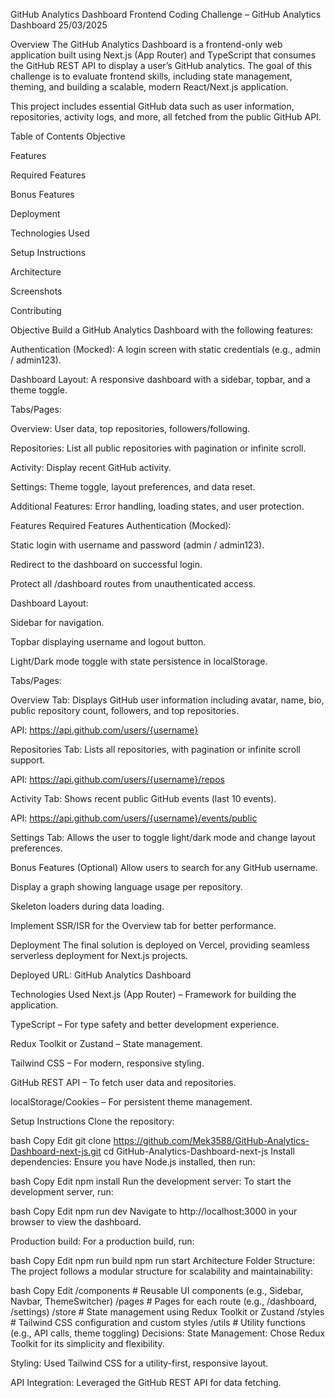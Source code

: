 GitHub Analytics Dashboard
Frontend Coding Challenge – GitHub Analytics Dashboard
25/03/2025

Overview
The GitHub Analytics Dashboard is a frontend-only web application built using Next.js (App Router) and TypeScript that consumes the GitHub REST API to display a user’s GitHub analytics. The goal of this challenge is to evaluate frontend skills, including state management, theming, and building a scalable, modern React/Next.js application.

This project includes essential GitHub data such as user information, repositories, activity logs, and more, all fetched from the public GitHub API.

Table of Contents
Objective

Features

Required Features

Bonus Features

Deployment

Technologies Used

Setup Instructions

Architecture

Screenshots

Contributing

Objective
Build a GitHub Analytics Dashboard with the following features:

Authentication (Mocked): A login screen with static credentials (e.g., admin / admin123).

Dashboard Layout: A responsive dashboard with a sidebar, topbar, and a theme toggle.

Tabs/Pages:

Overview: User data, top repositories, followers/following.

Repositories: List all public repositories with pagination or infinite scroll.

Activity: Display recent GitHub activity.

Settings: Theme toggle, layout preferences, and data reset.

Additional Features: Error handling, loading states, and user protection.

Features
Required Features
Authentication (Mocked):

Static login with username and password (admin / admin123).

Redirect to the dashboard on successful login.

Protect all /dashboard routes from unauthenticated access.

Dashboard Layout:

Sidebar for navigation.

Topbar displaying username and logout button.

Light/Dark mode toggle with state persistence in localStorage.

Tabs/Pages:

Overview Tab: Displays GitHub user information including avatar, name, bio, public repository count, followers, and top repositories.

API: https://api.github.com/users/{username}

Repositories Tab: Lists all repositories, with pagination or infinite scroll support.

API: https://api.github.com/users/{username}/repos

Activity Tab: Shows recent public GitHub events (last 10 events).

API: https://api.github.com/users/{username}/events/public

Settings Tab: Allows the user to toggle light/dark mode and change layout preferences.

Bonus Features (Optional)
Allow users to search for any GitHub username.

Display a graph showing language usage per repository.

Skeleton loaders during data loading.

Implement SSR/ISR for the Overview tab for better performance.

Deployment
The final solution is deployed on Vercel, providing seamless serverless deployment for Next.js projects.

Deployed URL: GitHub Analytics Dashboard

Technologies Used
Next.js (App Router) – Framework for building the application.

TypeScript – For type safety and better development experience.

Redux Toolkit or Zustand – State management.

Tailwind CSS – For modern, responsive styling.

GitHub REST API – To fetch user data and repositories.

localStorage/Cookies – For persistent theme management.

Setup Instructions
Clone the repository:

bash
Copy
Edit
git clone https://github.com/Mek3588/GitHub-Analytics-Dashboard-next-js.git
cd GitHub-Analytics-Dashboard-next-js
Install dependencies: Ensure you have Node.js installed, then run:

bash
Copy
Edit
npm install
Run the development server: To start the development server, run:

bash
Copy
Edit
npm run dev
Navigate to http://localhost:3000 in your browser to view the dashboard.

Production build: For a production build, run:

bash
Copy
Edit
npm run build
npm run start
Architecture
Folder Structure:
The project follows a modular structure for scalability and maintainability:

bash
Copy
Edit
/components    # Reusable UI components (e.g., Sidebar, Navbar, ThemeSwitcher)
/pages         # Pages for each route (e.g., /dashboard, /settings)
/store         # State management using Redux Toolkit or Zustand
/styles        # Tailwind CSS configuration and custom styles
/utils         # Utility functions (e.g., API calls, theme toggling)
Decisions:
State Management: Chose Redux Toolkit for its simplicity and flexibility.

Styling: Used Tailwind CSS for a utility-first, responsive layout.

API Integration: Leveraged the GitHub REST API for data fetching.
